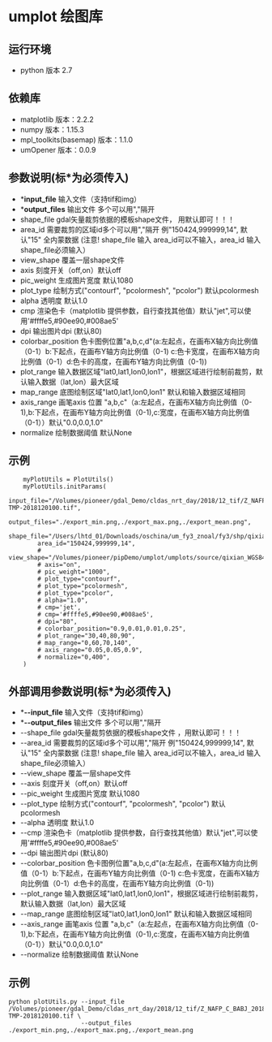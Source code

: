 # umplot 绘图库
## 运行环境
* python 版本 2.7

## 依赖库
* matplotlib 版本：2.2.2
* numpy 版本：1.15.3
* mpl_toolkits(basemap) 版本：1.1.0
* umOpener 版本：0.0.9 

## 参数说明(标*为必须传入)
* ***input_file** 输入文件（支持tif和img）
* ***output_files** 输出文件 多个可以用","隔开
* shape_file gdal矢量裁剪依据的模板shape文件， 用默认即可！！！
* area_id 需要裁剪的区域id多个可以用","隔开 例"150424,999999,14", 默认"15" 全内蒙数据
  (注意! shape_file 输入 area_id可以不输入，area_id 输入shape_file必须输入）
* view_shape 覆盖一层shape文件
* axis 刻度开关（off,on）默认off
* pic_weight 生成图片宽度 默认1080
* plot_type 绘制方式("contourf", "pcolormesh", "pcolor") 默认pcolormesh
* alpha 透明度 默认1.0
* cmp 渲染色卡（matplotlib 提供参数，自行查找其他值）默认"jet",可以使用'#ffffe5,#90ee90,#008ae5'
* dpi 输出图片dpi (默认80)
* colorbar_position 色卡图例位置"a,b,c,d"(a:左起点，在画布X轴方向比例值（0-1）b:下起点，在画布Y轴方向比例值（0-1) 
    c:色卡宽度，在画布X轴方向比例值（0-1）d:色卡的高度，在画布Y轴方向比例值（0-1))
* plot_range 输入数据区域"lat0,lat1,lon0,lon1"，根据区域进行绘制前裁剪，默认输入数据（lat,lon）最大区域
* map_range 底图绘制区域"lat0,lat1,lon0,lon1" 默认和输入数据区域相同
* axis_range 画笔axis 位置 "a,b,c"（a:左起点，在画布X轴方向比例值（0-1),b:下起点，在画布Y轴方向比例值（0-1),c:宽度，在画布X轴方向比例值（0-1））默认"0.0,0.0,1.0"
* normalize 绘制数据阈值 默认None

## 示例
```
    myPlotUtils = PlotUtils()
    myPlotUtils.initParams(
        input_file="/Volumes/pioneer/gdal_Demo/cldas_nrt_day/2018/12_tif/Z_NAFP_C_BABJ_20181203230448_P_CLDAS_NRT_ASI_0P0625_DAY-TMP-2018120100.tif",
        output_files="./export_min.png,./export_max.png,./export_mean.png",
        shape_file="/Users/lhtd_01/Downloads/oschina/um_fy3_znoal/fy3/shp/qixian.shp",
        area_id="150424,999999,14",
        # view_shape="/Volumes/pioneer/pipDemo/umplot/umplots/source/qixian_WGS84",
        # axis="on",
        # pic_weight="1000",
        # plot_type="contourf",
        # plot_type="pcolormesh",
        # plot_type="pcolor",
        # alpha="1.0",
        # cmp='jet',
        # cmp='#ffffe5,#90ee90,#008ae5',
        # dpi="80",
        # colorbar_position="0.9,0.01,0.01,0.25",
        # plot_range="30,40,80,90",
        # map_range="0,60,70,140",
        # axis_range="0.05,0.05,0.9",
        # normalize="0,400",
    )
```

## 外部调用参数说明(标*为必须传入)
* ***--input_file** 输入文件（支持tif和img）
* ***--output_files** 输出文件 多个可以用","隔开
* --shape_file gdal矢量裁剪依据的模板shape文件 ，用默认即可！！！
* --area_id 需要裁剪的区域id多个可以用","隔开 例"150424,999999,14", 默认"15" 全内蒙数据
  (注意! shape_file 输入 area_id可以不输入，area_id 输入shape_file必须输入）
* --view_shape 覆盖一层shape文件
* --axis 刻度开关（off,on）默认off
* --pic_weight 生成图片宽度 默认1080
* --plot_type 绘制方式("contourf", "pcolormesh", "pcolor") 默认pcolormesh
* --alpha 透明度 默认1.0
* --cmp 渲染色卡（matplotlib 提供参数，自行查找其他值）默认"jet",可以使用'#ffffe5,#90ee90,#008ae5'
* --dpi 输出图片dpi (默认80)
* --colorbar_position 色卡图例位置"a,b,c,d"(a:左起点，在画布X轴方向比例值（0-1）b:下起点，在画布Y轴方向比例值（0-1) 
    c:色卡宽度，在画布X轴方向比例值（0-1）d:色卡的高度，在画布Y轴方向比例值（0-1))
* --plot_range 输入数据区域"lat0,lat1,lon0,lon1"，根据区域进行绘制前裁剪，默认输入数据（lat,lon）最大区域
* --map_range 底图绘制区域"lat0,lat1,lon0,lon1" 默认和输入数据区域相同
* --axis_range 画笔axis 位置 "a,b,c"（a:左起点，在画布X轴方向比例值（0-1),b:下起点，在画布Y轴方向比例值（0-1),c:宽度，在画布X轴方向比例值（0-1））默认"0.0,0.0,1.0"
* --normalize 绘制数据阈值 默认None

## 示例
```
python plotUtils.py --input_file /Volumes/pioneer/gdal_Demo/cldas_nrt_day/2018/12_tif/Z_NAFP_C_BABJ_20181203230448_P_CLDAS_NRT_ASI_0P0625_DAY-TMP-2018120100.tif \
                    --output_files ./export_min.png,./export_max.png,./export_mean.png
```